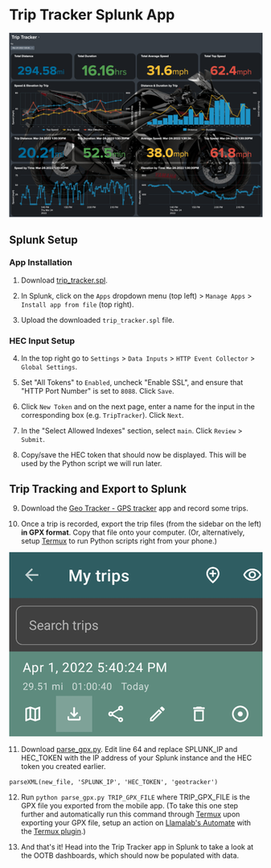 # Trip Tracker Splunk App

<img src="images/Trip Tracker.png"/>

## Splunk Setup

### App Installation

1. Download [trip_tracker.spl](https://github.com/sidward35/splunk-trip-tracker/releases/download/v1.0.0/trip_tracker.spl).

2. In Splunk, click on the `Apps` dropdown menu (top left) > `Manage Apps` > `Install app from file` (top right).

3. Upload the downloaded `trip_tracker.spl` file.

### HEC Input Setup

4. In the top right go to `Settings` > `Data Inputs` > `HTTP Event Collector` > `Global Settings`.

5. Set "All Tokens" to `Enabled`, uncheck "Enable SSL", and ensure that "HTTP Port Number" is set to `8088`. Click `Save`.

6. Click `New Token` and on the next page, enter a name for the input in the corresponding box (e.g. `TripTracker`). Click `Next`.

7. In the "Select Allowed Indexes" section, select `main`. Click `Review` > `Submit`.

8. Copy/save the HEC token that should now be displayed. This will be used by the Python script we will run later.

## Trip Tracking and Export to Splunk

9. Download the [Geo Tracker - GPS tracker](https://play.google.com/store/apps/details?id=com.ilyabogdanovich.geotracker) app and record some trips.

10. Once a trip is recorded, export the trip files (from the sidebar on the left) **in GPX format**. Copy that file onto your computer. (Or, alternatively, setup [Termux](https://termux.com) to run Python scripts right from your phone.)
<img src="images/trip_export.png"/>

11. Download [parse_gpx.py](https://raw.githubusercontent.com/sidward35/splunk-trip-tracker/main/parse_gpx.py). Edit line 64 and replace SPLUNK_IP and HEC_TOKEN with the IP address of your Splunk instance and the HEC token you created earlier.
```
parseXML(new_file, 'SPLUNK_IP', 'HEC_TOKEN', 'geotracker')
```

12. Run `python parse_gpx.py TRIP_GPX_FILE` where TRIP_GPX_FILE is the GPX file you exported from the mobile app. (To take this one step further and automatically run this command through [Termux](https://termux.com) upon exporting your GPX file, setup an action on [Llamalab's Automate](https://llamalab.com/automate) with the [Termux plugin](https://llamalab.com/automate/community/flows/38833).)

13. And that's it! Head into the Trip Tracker app in Splunk to take a look at the OOTB dashboards, which should now be populated with data.
